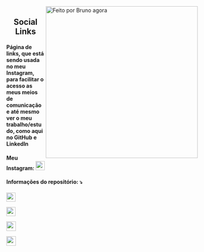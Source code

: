 <img src="https://raw.githubusercontent.com/MicaelliMedeiros/micaellimedeiros/master/image/computer-illustration.png" min-width="400px" max-width="400px" width="400px" align="right" alt="Feito por Bruno agora">

<h2 align="center"> 
  Social Links
</h2>

<h4 align="left">
  Página de links, que está sendo usada no meu Instagram, para facilitar o acesso as meus meios de comunicação e até mesmo ver o meu trabalho/estudo, como aqui no GitHub e LinkedIn
</h4>

<h4 align="left">
  Meu Instagram: 
  <a href="https://www.instagram.com/brunossaless/" alt="instagram" target="_blank" > 
    <img padding=10he height=24he src="https://img.shields.io/badge/Instagram-E4405F?style=for-the-badge&logo=instagram&logoColor=white" /> </a>
</h4>

<h4 align="left">
    Informações do repositório: ⤵️
</h4>

<p align="left">
  <a href="https://github.com/brunossales/social-links" alt="RepoSize">

  <img height=24he src="https://img.shields.io/github/repo-size/brunossales/social-links" /> </a>

  <a href="#" alt="Languagens">

  <img height=24he src="https://img.shields.io/github/languages/count/brunossales/social-links" /> </a>

  <a href="#" alt="Fork">

  <img height=25he src="https://img.shields.io/github/stars/brunossales/social-links?style=social" /> </a>

  <a href="#" alt="Watch">

  <img height=25he src="https://img.shields.io/github/watchers/brunossales/social-links?style=social" /> 

  </a>

</p>